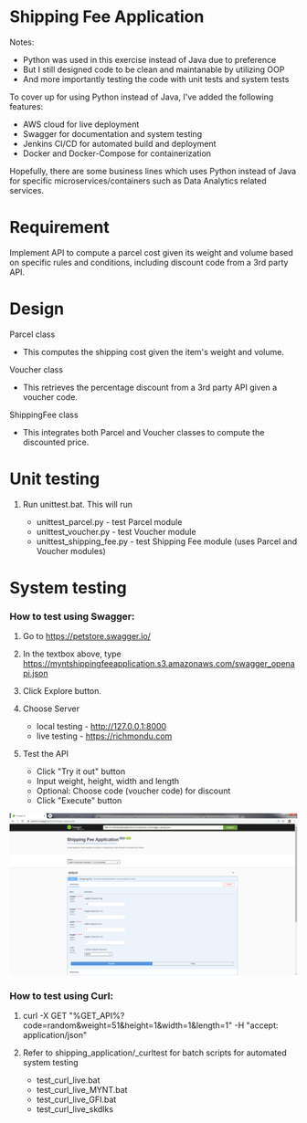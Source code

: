 # Shipping Fee Application

Notes: 

- Python was used in this exercise instead of Java due to preference
- But I still designed code to be clean and maintanable by utilizing OOP 
- And more importantly testing the code with unit tests and system tests


To cover up for using Python instead of Java, I've added the following features:

- AWS cloud for live deployment
- Swagger for documentation and system testing
- Jenkins CI/CD for automated build and deployment
- Docker and Docker-Compose for containerization

Hopefully, there are some business lines which uses Python instead of Java for specific microservices/containers such as Data Analytics related services.

# Requirement

Implement API to compute a parcel cost given its weight and volume based on specific rules and conditions, including discount code from a 3rd party API.

# Design

Parcel class

- This computes the shipping cost given the item's weight and volume.

Voucher class

- This retrieves the percentage discount from a 3rd party API given a voucher code.

ShippingFee class

- This integrates both Parcel and Voucher classes to compute the discounted price.


# Unit testing

1. Run unittest.bat. This will run 

	- unittest_parcel.py - test Parcel module
	- unittest_voucher.py - test Voucher module
	- unittest_shipping_fee.py - test Shipping Fee module (uses Parcel and Voucher modules)


# System testing


### How to test using Swagger:

1. Go to https://petstore.swagger.io/

2. In the textbox above, type https://myntshippingfeeapplication.s3.amazonaws.com/swagger_openapi.json

3. Click Explore button.

4. Choose Server

	- local testing - http://127.0.0.1:8000
	- live testing - https://richmondu.com

5. Test the API

	- Click "Try it out" button
	- Input weight, height, width and length
	- Optional: Choose code (voucher code) for discount
	- Click "Execute" button

<img src="./_images/SwaggerUI.png" width="1000"/>


### How to test using Curl:

1. curl -X GET "%GET_API%?code=random&weight=51&height=1&width=1&length=1" -H "accept: application/json"

2. Refer to shipping_application/_curltest for batch scripts for automated system testing

	- test_curl_live.bat
	- test_curl_live_MYNT.bat
	- test_curl_live_GFI.bat
	- test_curl_live_skdlks
